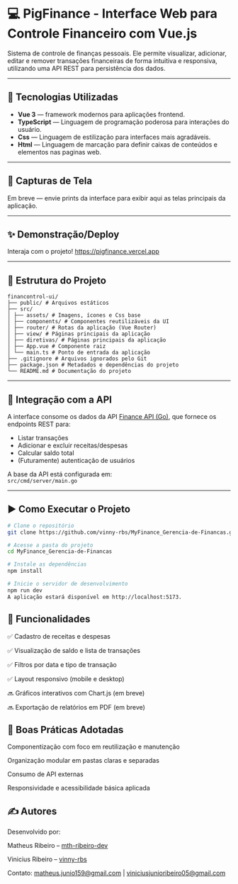 # 💻 PigFinance - Interface Web para Controle Financeiro com Vue.js

Sistema de controle de finanças pessoais. Ele permite visualizar, adicionar, editar e remover transações financeiras de forma intuitiva e responsiva, utilizando uma API REST para persistência dos dados.

---

## 🚀 Tecnologias Utilizadas

- **Vue 3** — framework  modernos para aplicações frontend.
- **TypeScript** — Linguagem de programação poderosa para interações do usuário.
- **Css** — Linguagem de estilização para interfaces mais agradáveis.
- **Html** — Linguagem de marcação para definir caixas de conteúdos e elementos nas paginas web.

---

## 📸 Capturas de Tela

Em breve — envie prints da interface para exibir aqui as telas principais da aplicação.

---

## ✨ Demonstração/Deploy

Interaja com o projeto!
https://pigfinance.vercel.app

---

## 📂 Estrutura do Projeto

````
financontrol-ui/
├── public/ # Arquivos estáticos
├── src/
│ ├── assets/ # Imagens, ícones e Css base
│ ├── components/ # Componentes reutilizáveis da UI
│ ├── router/ # Rotas da aplicação (Vue Router)
│ ├── view/ # Páginas principais da aplicação
│ ├── diretivas/ # Páginas principais da aplicação
│ ├── App.vue # Componente raiz
│ └── main.ts # Ponto de entrada da aplicação
├── .gitignore # Arquivos ignorados pelo Git
├── package.json # Metadados e dependências do projeto
└── README.md # Documentação do projeto
````


---

## 🔌 Integração com a API

A interface consome os dados da API [Finance API (Go)](https://github.com/mth-ribeiro-dev/finance-api-go/tree/master), que fornece os endpoints REST para:

- Listar transações
- Adicionar e excluir receitas/despesas
- Calcular saldo total
- (Futuramente) autenticação de usuários

A base da API está configurada em:  
`src/cmd/server/main.go`

---

## ▶️ Como Executar o Projeto

```bash
# Clone o repositório
git clone https://github.com/vinny-rbs/MyFinance_Gerencia-de-Financas.git

# Acesse a pasta do projeto
cd MyFinance_Gerencia-de-Financas

# Instale as dependências
npm install

# Inicie o servidor de desenvolvimento
npm run dev
A aplicação estará disponível em http://localhost:5173.
```
## 📱 Funcionalidades

✅ Cadastro de receitas e despesas

✅ Visualização de saldo e lista de transações

✅ Filtros por data e tipo de transação

✅ Layout responsivo (mobile e desktop)

🔜 Gráficos interativos com Chart.js (em breve)

🔜 Exportação de relatórios em PDF (em breve)

## 🧱 Boas Práticas Adotadas

Componentização com foco em reutilização e manutenção

Organização modular em pastas claras e separadas

Consumo de API externas

Responsividade e acessibilidade básica aplicada

## ✍️ Autores

Desenvolvido por:

Matheus Ribeiro – [mth-ribeiro-dev](https://github.com/mth-ribeiro-dev)

Vinicius Ribeiro – [vinny-rbs](https://github.com/vinny-rbs)

Contato: matheus.junio159@gmail.com | viniciusjunioribeiro05@gmail.com
